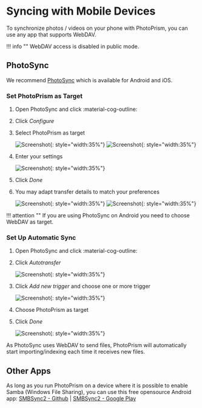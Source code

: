 # Syncing with Mobile Devices #

To synchronize photos / videos on your phone with PhotoPrism, you can use any app that supports WebDAV.

!!! info ""
    WebDAV access is disabled in public mode.

## PhotoSync ##
We recommend [PhotoSync](https://www.photosync-app.com/home.html) which is available for Android and iOS.

### Set PhotoPrism as Target ###
1. Open PhotoSync and click :material-cog-outline:
2. Click *Configure*
3. Select PhotoPrism as target

      ![Screenshot](img/photosync-1.png){: style="width:35%"}
      ![Screenshot](img/photosync-2.png){: style="width:35%"}

4. Enter your settings

      ![Screenshot](img/photosync-3.png){: style="width:35%"}

5. Click *Done*
6. You may adapt transfer details to match your preferences
   
      ![Screenshot](img/photosync-4.png){: style="width:35%"}
      ![Screenshot](img/photosync-5.png){: style="width:35%"}


!!! attention ""
      If you are using PhotoSync on Android you need to choose WebDAV as target.

### Set Up Automatic Sync ###
1. Open PhotoSync and click :material-cog-outline:
2. Click *Autotransfer*

      ![Screenshot](img/photosync-1.png){: style="width:35%"}

3. Click *Add new trigger* and choose one or more trigger
   
      ![Screenshot](img/photosync-6.png){: style="width:35%"}
   
4. Choose PhotoPrism as target
5. Click *Done*

      ![Screenshot](img/photosync-7.png){: style="width:35%"}

As PhotoSync uses WebDAV to send files, PhotoPrism will automatically start importing/indexing each time it receives new files.

## Other Apps ##
As long as you run PhotoPrism on a device where it is possible to enable Samba (Windows File Sharing), you can use this free opensource Android app:
[SMBSync2 - Github](https://github.com/Sentaroh/SMBSync2/releases) | [SMBSync2 - Google Play](https://play.google.com/store/apps/details?id=com.sentaroh.android.SMBSync2)

